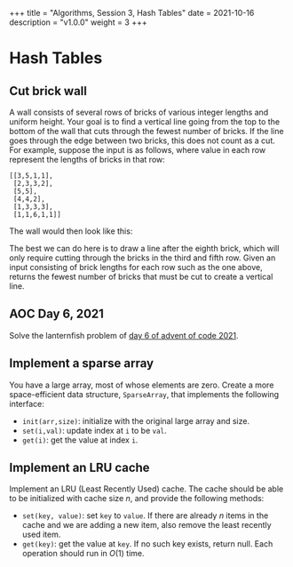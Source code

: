 +++
title = "Algorithms, Session 3, Hash Tables"
date = 2021-10-16
description = "v1.0.0"
weight = 3
+++

# Hash Tables

## **Cut brick wall**
A wall consists of several rows of bricks of various integer lengths and uniform height. Your goal is to find a vertical line going from the top to the bottom of the wall that cuts through the fewest number of bricks. If the line goes through the edge between two bricks, this does not count as a cut.
For example, suppose the input is as follows, where value in each row represent the lengths of bricks in that row:
```
[[3,5,1,1],
 [2,3,3,2],
 [5,5],
 [4,4,2],
 [1,3,3,3],
 [1,1,6,1,1]]
```
The wall would then look like this: 

<canvas width=400 height=240 id="brick-wall"></canvas>
<script>
const ctx = document.getElementById('brick-wall').getContext('2d')
const array = [[3,5,1,1],[2,3,3,2],[5,5],[4,4,2],[1,3,3,3],[1,1,6,1,1]]
const rect_size = 40
ctx.beginPath()
for (const [y,subarray] of array.entries()) {
    let part_sum = 0
    for (const [x,val] of subarray.entries()) {
        ctx.strokeRect(part_sum*rect_size,y*rect_size,rect_size*val,rect_size)
        part_sum += val
    }
}
ctx.closePath()
</script>

The best we can do here is to draw a line after the eighth brick, which will only require cutting through the bricks in the third and fifth row.
Given an input consisting of brick lengths for each row such as the one above, returns the fewest number of bricks that must be cut to create a vertical line.

## AOC Day 6, 2021
Solve the lanternfish problem of [day 6 of advent of code 2021](https://adventofcode.com/2021/day/6).

<!-- ## **Find most similar websites** -->

<!-- You are given a list of (`website`, `user`) pairs that represent users visiting websites. Come up with a program that identifies the top $k$ pairs of websites with the greatest similarity. For example, suppose $k=1$, and the list of tuples is: -->

<!-- ``` -->
<!-- [('google.com', 1), ('google.com', 3), ('google.com', 5), -->
<!-- ('pets.com', 1), ('pets.com', 2), ('yahoo.com', 6), -->
<!--     ('yahoo.com', 2), ('yahoo.com', 3),('yahoo.com', 4), -->
<!--     ('yahoo.com', 5), ('wikipedia.org', 4), ('wikipedia.org', 5), -->
<!--     ('wikipedia.org', 6),('wikipedia.org', 7), ('bing.com', 1), -->
<!--     ('bing.com', 3),('bing.com', 5),('bing.com', 6)] -->
<!-- ``` -->

<!-- To compute the similarity between two websites you should compute the number of users they have in common divided by the number of users who have visited either site in total (this is known as the Jaccard index). For example, in this case, we would conclude that `google.com` and `bing.com` are the most similar with a score of $3/4$ or $0.75$ -->

## **Implement a sparse array**
You have a large array, most of whose elements are zero. Create a more space-efficient data structure, `SparseArray`, that implements the following interface:
- `init(arr,size)`: initialize with the original large array and size.
- `set(i,val)`: update index at `i` to be `val`.
- `get(i)`: get the value at index `i`.

## **Implement an LRU cache**
Implement an LRU (Least Recently Used) cache. The cache should be able to be initialized with cache size $n$, and provide the following methods:
- `set(key, value)`: set `key` to `value`. If there are already $n$ items in the cache and we are adding a new item, also remove the least recently used item.
- `get(key)`: get the value at `key`. If no such key exists, return null.
Each operation should run in $O(1)$ time.

